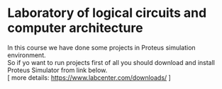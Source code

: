 # Laboratory of logical circuits and computer architecture

In this course we have done some projects in Proteus simulation environment. <br>
So if yo want to run projects first of all you should download and install Proteus Simulator from link below. <br>
[ more details: https://www.labcenter.com/downloads/ ] <br>
